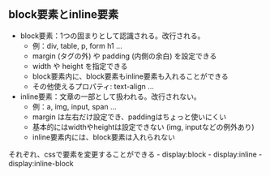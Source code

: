 
## block要素とinline要素
- block要素：1つの固まりとして認識される。改行される。
    - 例：div, table, p, form h1 ...
    - margin (タグの外) や padding (内側の余白) を設定できる
    - width や height を指定できる
    - block要素内に、block要素もinline要素も入れることができる
    - その他使えるプロパティ: text-align ...
- inline要素：文章の一部として扱われる。改行されない。
    - 例：a, img, input, span ...
    - margin は左右だけ設定でき、paddingはちょっと使いにくい
    - 基本的にはwidthやheightは設定できない (img, inputなどの例外あり)
    - inline要素内には、block要素は入れられない

それぞれ、cssで要素を変更することができる
    - display:block
    - display:inline
    - display:inline-block

